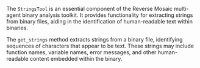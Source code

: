 The ```StringsTool``` is an essential component of the Reverse Mosaic multi-agent binary analysis toolkit. It provides functionality for extracting strings from binary files, aiding in the identification of human-readable text within binaries.

The ```get_strings``` method extracts strings from a binary file, identifying sequences of characters that appear to be text. These strings may include function names, variable names, error messages, and other human-readable content embedded within the binary.
